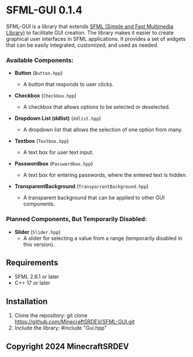 # SFML-GUI 0.1.4

SFML-GUI is a library that extends [SFML (Simple and Fast Multimedia Library)](https://www.sfml-dev.org/) to facilitate GUI creation. The library makes it easier to create graphical user interfaces in SFML applications. It provides a set of widgets that can be easily integrated, customized, and used as needed.

### Available Components:

- **Button** (`Button.hpp`)
  - A button that responds to user clicks.

- **Checkbox** (`Checkbox.hpp`)
  - A checkbox that allows options to be selected or deselected.

- **Dropdown List (ddlist)** (`ddlist.hpp`)
  - A dropdown list that allows the selection of one option from many.

- **Textbox** (`Textbox.hpp`)
  - A text box for user text input.

- **Passwordbox** (`Passwordbox.hpp`)
  - A text box for entering passwords, where the entered text is hidden.

- **TransparentBackground** (`TransparrentBackground.hpp`)
  - A transparent background that can be applied to other GUI components.

### Planned Components, But Temporarily Disabled:

- **Slider** (`Slider.hpp`)
  - A slider for selecting a value from a range (temporarily disabled in this version).

## Requirements
- SFML 2.6.1 or later
- C++ 17 or later

## Installation

1. Clone the repository:
   git clone https://github.com/MinecraftSRDEV/SFML-GUI.git
2. Include the library:
   #include "Gui.hpp"

## Copyright 2024 MinecraftSRDEV
